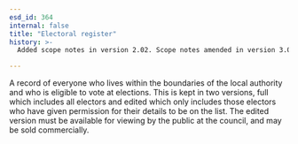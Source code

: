 ```yaml
---
esd_id: 364
internal: false
title: "Electoral register"
history: >-
  Added scope notes in version 2.02. Scope notes amended in version 3.05. Name changed to 'Electoral register' in version 4.00.

---
```


A record of everyone who lives within the boundaries of the local authority and who is eligible to vote at elections.  This is kept in two versions, full which includes all electors and edited which only includes those electors who have given permission for their details to be on the list.  The edited version must be available for viewing by the public at the council, and may be sold commercially.

